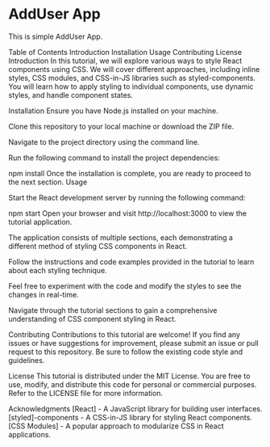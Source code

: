 # AddUser App
This is simple AddUser App.

Table of Contents
Introduction
Installation
Usage
Contributing
License
Introduction
In this tutorial, we will explore various ways to style React components using CSS. We will cover different approaches, including inline styles, CSS modules, and CSS-in-JS libraries such as styled-components. You will learn how to apply styling to individual components, use dynamic styles, and handle component states.

Installation
Ensure you have Node.js installed on your machine.

Clone this repository to your local machine or download the ZIP file.

Navigate to the project directory using the command line.

Run the following command to install the project dependencies:

npm install
Once the installation is complete, you are ready to proceed to the next section. Usage

Start the React development server by running the following command:

npm start
Open your browser and visit http://localhost:3000 to view the tutorial application.

The application consists of multiple sections, each demonstrating a different method of styling CSS components in React.

Follow the instructions and code examples provided in the tutorial to learn about each styling technique.

Feel free to experiment with the code and modify the styles to see the changes in real-time.

Navigate through the tutorial sections to gain a comprehensive understanding of CSS component styling in React.

Contributing
Contributions to this tutorial are welcome! If you find any issues or have suggestions for improvement, please submit an issue or pull request to this repository. Be sure to follow the existing code style and guidelines.

License
This tutorial is distributed under the MIT License. You are free to use, modify, and distribute this code for personal or commercial purposes. Refer to the LICENSE file for more information.

Acknowledgments
[React] - A JavaScript library for building user interfaces.
[styled]-components - A CSS-in-JS library for styling React components.
[CSS Modules] - A popular approach to modularize CSS in React applications.